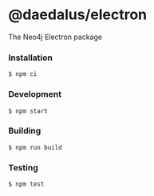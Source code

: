 # @daedalus/electron
The Neo4j Electron package

### Installation
```
$ npm ci
```

### Development
```
$ npm start
```

### Building
```
$ npm run build
```

### Testing
```
$ npm test
```
